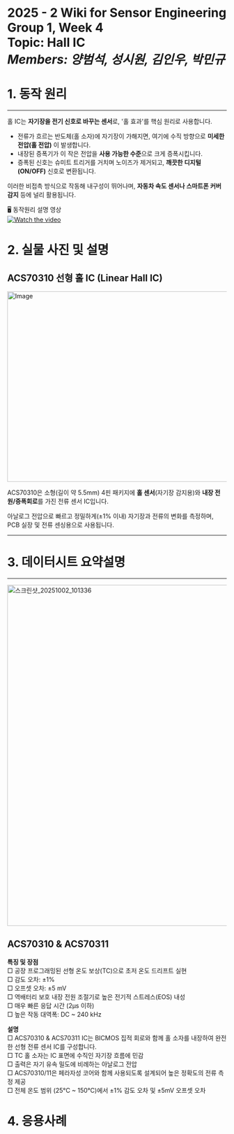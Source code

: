 # 2025 - 2 Wiki for Sensor Engineering Group 1, Week 4 <br/> Topic: Hall IC <br/> *Members: 양범석, 성시원, 김인우, 박민규*
# 1. 동작 원리
---
홀 IC는 **자기장을 전기 신호로 바꾸는 센서**로, '홀 효과'를 핵심 원리로 사용합니다.  

* 전류가 흐르는 반도체(홀 소자)에 자기장이 가해지면, 여기에 수직 방향으로 **미세한 전압(홀 전압)** 이 발생합니다.
* 내장된 증폭기가 이 작은 전압을 **사용 가능한 수준**으로 크게 증폭시킵니다.  
* 증폭된 신호는 슈미트 트리거를 거치며 노이즈가 제거되고, **깨끗한 디지털(ON/OFF)** 신호로 변환됩니다.  

이러한 비접촉 방식으로 작동해 내구성이 뛰어나며, **자동차 속도 센서나 스마트폰 커버 감지** 등에 널리 활용됩니다.  

🖥️ 동작원리 설명 영상  
[![Watch the video](https://img.youtube.com/vi/R7yb6DDTGH0/hqdefault.jpg)](https://www.youtube.com/watch?v=R7yb6DDTGH0)  

# 2. 실물 사진 및 설명
## ACS70310 선형 홀 IC (Linear Hall IC)   
<img width="600" height="436" alt="Image" src="https://github.com/user-attachments/assets/77a08b1f-b227-458a-928d-5efc5985a012" />  

ACS70310은 소형(길이 약 5.5mm) 4핀 패키지에 **홀 센서**(자기장 감지용)와 **내장 전원/증폭회로**를 가진 전류 센서 IC입니다.

아날로그 전압으로 빠르고 정밀하게(±1% 이내) 자기장과 전류의 변화를 측정하며,  PCB 실장 및 전류 센싱용으로 사용됩니다.

---

# 3. 데이터시트 요약설명
---
<img width="599" height="781" alt="스크린샷_20251002_101336" src="https://github.com/user-attachments/assets/48aaff23-f19b-4f54-9a46-8762a2c2a93b" />

## ACS70310 & ACS70311

**특징 및 장점**  
□ 공장 프로그래밍된 선형 온도 보상(TC)으로 초저 온도 드리프트 실현  
□ 감도 오차: ±1%  
□ 오프셋 오차: ±5 mV  
□ 역배터리 보호 내장 전원 조절기로 높은 전기적 스트레스(EOS) 내성  
□ 매우 빠른 응답 시간 (2μs 이하)  
□ 높은 작동 대역폭: DC ~ 240 kHz    
 
**설명**  
□ ACS70310 & ACS70311 IC는 BICMOS 집적 회로와 함께 홀 소자를 내장하여 완전한 선형 전류 센서 IC를 구성합니다.  
□ TC 홀 소자는 IC 표면에 수직인 자기장 흐름에 민감  
□ 출력은 자기 유속 밀도에 비례하는 아날로그 전압  
□ ACS70310/11은 페라자성 코어와 함께 사용되도록 설계되어 높은 정확도의 전류 측정 제공  
□ 전체 온도 범위 (25°C ~ 150°C)에서 ±1% 감도 오차 및 ±5mV 오프셋 오차  

# 4. 응용사례

